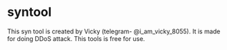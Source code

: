 # syntool
This syn tool is created by Vicky (telegram- @i_am_vicky_8055). It is made for doing DDoS attack. This tools is free for use.
